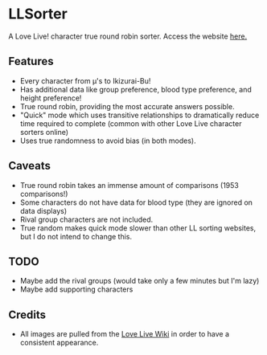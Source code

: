 # LLSorter
A Love Live! character true round robin sorter. Access the website [here.](https://yuberz.github.io/llsort.github.io/)

## Features
- Every character from μ's to Ikizurai-Bu!
- Has additional data like group preference, blood type preference, and height preference!
- True round robin, providing the most accurate answers possible.
- "Quick" mode which uses transitive relationships to dramatically reduce time required to complete (common with other Love Live character sorters online)
- Uses true randomness to avoid bias (in both modes).

## Caveats
- True round robin takes an immense amount of comparisons (1953 comparisons!)
- Some characters do not have data for blood type (they are ignored on data displays)
- Rival group characters are not included.
- True random makes quick mode slower than other LL sorting websites, but I do not intend to change this.

## TODO
- Maybe add the rival groups (would take only a few minutes but I'm lazy)
- Maybe add supporting characters

## Credits
- All images are pulled from the [Love Live Wiki](https://love-live.fandom.com/wiki/Main_Page) in order to have a consistent appearance.

